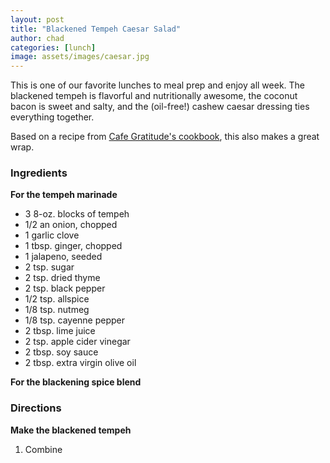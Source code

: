 ```yaml
---
layout: post
title: "Blackened Tempeh Caesar Salad"
author: chad
categories: [lunch]
image: assets/images/caesar.jpg
---
```


This is one of our favorite lunches to meal prep and enjoy all week. The blackened tempeh is flavorful and nutritionally awesome, the coconut bacon is sweet and salty, and the (oil-free!) cashew caesar dressing ties everything together.

Based on a recipe from [Cafe Gratitude's cookbook](https://cafegratitude.com/products/love-is-served-cookbook), this also makes a great wrap.

<h3> Ingredients </h3>

**For the tempeh marinade**

- 3 8-oz. blocks of tempeh
- 1/2 an onion, chopped
- 1 garlic clove
- 1 tbsp. ginger, chopped
- 1 jalapeno, seeded
- 2 tsp. sugar
- 2 tsp. dried thyme
- 2 tsp. black pepper
- 1/2 tsp. allspice
- 1/8 tsp. nutmeg
- 1/8 tsp. cayenne pepper
- 2 tbsp. lime juice
- 2 tsp. apple cider vinegar
- 2 tbsp. soy sauce
- 2 tbsp. extra virgin olive oil

**For the blackening spice blend**


<h3> Directions </h3>

**Make the blackened tempeh**

1. Combine 
